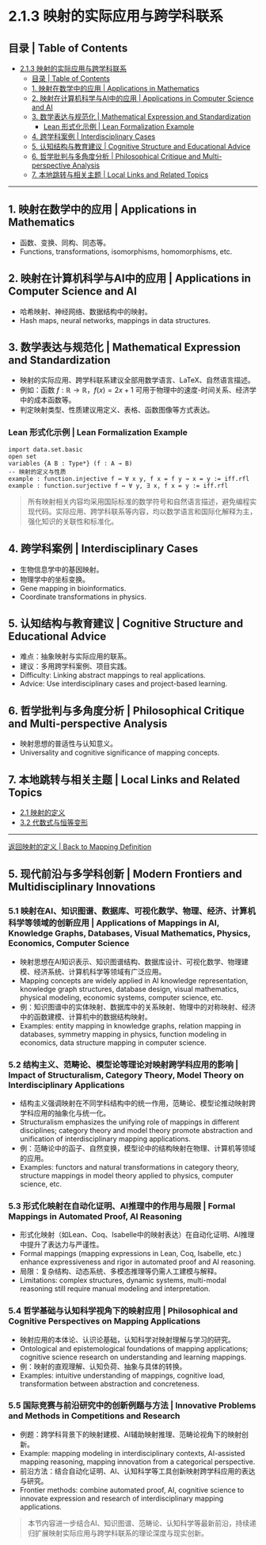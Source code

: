 # 2.1.3 映射的实际应用与跨学科联系

## 目录 | Table of Contents

- [2.1.3 映射的实际应用与跨学科联系](#213-映射的实际应用与跨学科联系)
  - [目录 | Table of Contents](#目录--table-of-contents)
  - [1. 映射在数学中的应用 | Applications in Mathematics](#1-映射在数学中的应用--applications-in-mathematics)
  - [2. 映射在计算机科学与AI中的应用 | Applications in Computer Science and AI](#2-映射在计算机科学与ai中的应用--applications-in-computer-science-and-ai)
  - [3. 数学表达与规范化 | Mathematical Expression and Standardization](#3-数学表达与规范化--mathematical-expression-and-standardization)
    - [Lean 形式化示例 | Lean Formalization Example](#lean-形式化示例--lean-formalization-example)
  - [4. 跨学科案例 | Interdisciplinary Cases](#4-跨学科案例--interdisciplinary-cases)
  - [5. 认知结构与教育建议 | Cognitive Structure and Educational Advice](#5-认知结构与教育建议--cognitive-structure-and-educational-advice)
  - [6. 哲学批判与多角度分析 | Philosophical Critique and Multi-perspective Analysis](#6-哲学批判与多角度分析--philosophical-critique-and-multi-perspective-analysis)
  - [7. 本地跳转与相关主题 | Local Links and Related Topics](#7-本地跳转与相关主题--local-links-and-related-topics)

---

## 1. 映射在数学中的应用 | Applications in Mathematics

- 函数、变换、同构、同态等。
- Functions, transformations, isomorphisms, homomorphisms, etc.

## 2. 映射在计算机科学与AI中的应用 | Applications in Computer Science and AI

- 哈希映射、神经网络、数据结构中的映射。
- Hash maps, neural networks, mappings in data structures.

## 3. 数学表达与规范化 | Mathematical Expression and Standardization

- 映射的实际应用、跨学科联系建议全部用数学语言、LaTeX、自然语言描述。
- 例如：函数 $f: \mathbb{R} \to \mathbb{R}$，$f(x) = 2x+1$ 可用于物理中的速度-时间关系、经济学中的成本函数等。
- 判定映射类型、性质建议用定义、表格、函数图像等方式表达。

### Lean 形式化示例 | Lean Formalization Example

```lean
import data.set.basic
open set
variables {A B : Type*} (f : A → B)
-- 映射的定义与性质
example : function.injective f ↔ ∀ x y, f x = f y → x = y := iff.rfl
example : function.surjective f ↔ ∀ y, ∃ x, f x = y := iff.rfl
```

> 所有映射相关内容均采用国际标准的数学符号和自然语言描述，避免编程实现代码。实际应用、跨学科联系等内容，均以数学语言和国际化解释为主，强化知识的关联性和标准化。

## 4. 跨学科案例 | Interdisciplinary Cases

- 生物信息学中的基因映射。
- 物理学中的坐标变换。
- Gene mapping in bioinformatics.
- Coordinate transformations in physics.

## 5. 认知结构与教育建议 | Cognitive Structure and Educational Advice

- 难点：抽象映射与实际应用的联系。
- 建议：多用跨学科案例、项目实践。
- Difficulty: Linking abstract mappings to real applications.
- Advice: Use interdisciplinary cases and project-based learning.

## 6. 哲学批判与多角度分析 | Philosophical Critique and Multi-perspective Analysis

- 映射思想的普适性与认知意义。
- Universality and cognitive significance of mapping concepts.

## 7. 本地跳转与相关主题 | Local Links and Related Topics

- [2.1 映射的定义](../2.1-映射的定义.md)
- [3.2 代数式与恒等变形](../../3-数与代数/3.2-代数式与恒等变形.md)

---

[返回映射的定义 | Back to Mapping Definition](../2.1-映射的定义.md)

## 5. 现代前沿与多学科创新 | Modern Frontiers and Multidisciplinary Innovations

### 5.1 映射在AI、知识图谱、数据库、可视化数学、物理、经济、计算机科学等领域的创新应用 | Applications of Mappings in AI, Knowledge Graphs, Databases, Visual Mathematics, Physics, Economics, Computer Science

- 映射思想在AI知识表示、知识图谱结构、数据库设计、可视化数学、物理建模、经济系统、计算机科学等领域有广泛应用。
- Mapping concepts are widely applied in AI knowledge representation, knowledge graph structures, database design, visual mathematics, physical modeling, economic systems, computer science, etc.
- 例：知识图谱中的实体映射、数据库中的关系映射、物理中的对称映射、经济中的函数建模、计算机中的数据结构映射。
- Examples: entity mapping in knowledge graphs, relation mapping in databases, symmetry mapping in physics, function modeling in economics, data structure mapping in computer science.

### 5.2 结构主义、范畴论、模型论等理论对映射跨学科应用的影响 | Impact of Structuralism, Category Theory, Model Theory on Interdisciplinary Applications

- 结构主义强调映射在不同学科结构中的统一作用，范畴论、模型论推动映射跨学科应用的抽象化与统一化。
- Structuralism emphasizes the unifying role of mappings in different disciplines; category theory and model theory promote abstraction and unification of interdisciplinary mapping applications.
- 例：范畴论中的函子、自然变换，模型论中的结构映射在物理、计算机等领域的应用。
- Examples: functors and natural transformations in category theory, structure mappings in model theory applied to physics, computer science, etc.

### 5.3 形式化映射在自动化证明、AI推理中的作用与局限 | Formal Mappings in Automated Proof, AI Reasoning

- 形式化映射（如Lean、Coq、Isabelle中的映射表达）在自动化证明、AI推理中提升了表达力与严谨性。
- Formal mappings (mapping expressions in Lean, Coq, Isabelle, etc.) enhance expressiveness and rigor in automated proof and AI reasoning.
- 局限：复杂结构、动态系统、多模态推理等仍需人工建模与解释。
- Limitations: complex structures, dynamic systems, multi-modal reasoning still require manual modeling and interpretation.

### 5.4 哲学基础与认知科学视角下的映射应用 | Philosophical and Cognitive Perspectives on Mapping Applications

- 映射应用的本体论、认识论基础，认知科学对映射理解与学习的研究。
- Ontological and epistemological foundations of mapping applications; cognitive science research on understanding and learning mappings.
- 例：映射的直观理解、认知负荷、抽象与具体的转换。
- Examples: intuitive understanding of mappings, cognitive load, transformation between abstraction and concreteness.

### 5.5 国际竞赛与前沿研究中的创新例题与方法 | Innovative Problems and Methods in Competitions and Research

- 例题：跨学科背景下的映射建模、AI辅助映射推理、范畴论视角下的映射创新。
- Example: mapping modeling in interdisciplinary contexts, AI-assisted mapping reasoning, mapping innovation from a categorical perspective.
- 前沿方法：结合自动化证明、AI、认知科学等工具创新映射跨学科应用的表达与研究。
- Frontier methods: combine automated proof, AI, cognitive science to innovate expression and research of interdisciplinary mapping applications.

> 本节内容进一步结合AI、知识图谱、范畴论、认知科学等最新前沿，持续递归扩展映射实际应用与跨学科联系的理论深度与现实创新。
